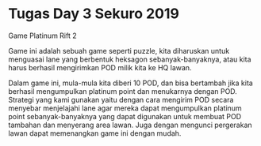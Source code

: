 # Tugas Day 3 Sekuro 2019

Game Platinum Rift 2

Game ini adalah sebuah game seperti puzzle, kita diharuskan untuk menguasai lane yang berbentuk heksagon sebanyak-banyaknya, atau kita harus berhasil mengirimkan POD milik kita ke HQ lawan.

Dalam game ini, mula-mula kita diberi 10 POD, dan bisa bertambah jika kita berhasil mengumpulkan platinum point dan menukarnya dengan POD. Strategi yang kami gunakan yaitu dengan cara mengirim POD secara menyebar menjelajahi lane agar mereka dapat mengumpulkan platinum point sebanyak-banyaknya yang dapat digunakan untuk membuat POD tambahan dan menyerang area lawan. Juga dengan mengunci pergerakan lawan dapat memenangkan game ini dengan mudah.

